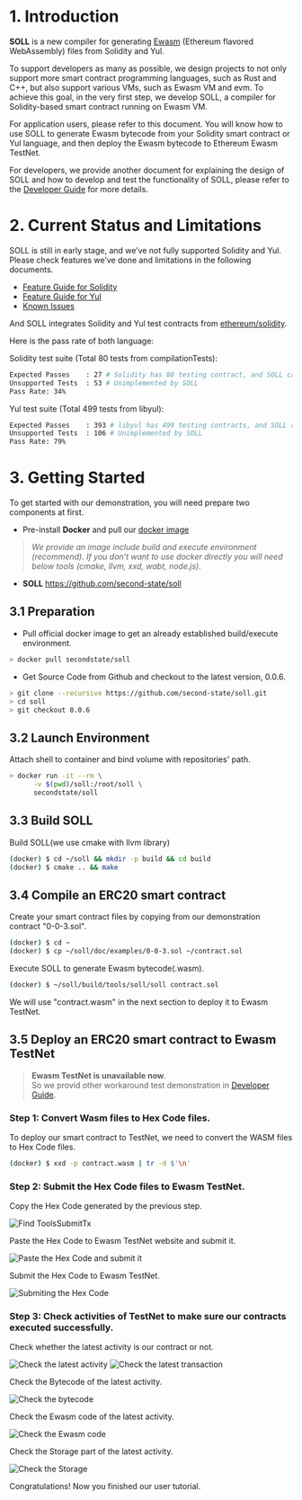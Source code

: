 [//]: # (SPDX-License-Identifier: Apache-2.0 WITH LLVM-exception)

# 1. Introduction
**SOLL** is a new compiler for generating [Ewasm](https://github.com/ewasm) (Ethereum flavored WebAssembly) files from Solidity and Yul.

To support developers as many as possible, we design projects to not only support more smart contract programming languages, such as Rust and C++, but also support various VMs, such as Ewasm VM and evm. To achieve this goal, in the very first step, we develop SOLL, a compiler for Solidity-based smart contract running on Ewasm VM.

For application users, please refer to this document. You will know how to use SOLL to generate Ewasm bytecode from your Solidity smart contract or Yul language, and then deploy the Ewasm bytecode to Ethereum Ewasm TestNet.

For developers, we provide another document for explaining the design of SOLL and how to develop and test the functionality of SOLL, please refer to the [Developer Guide](doc/guides/DevGuide.md) for more details.

# 2. Current Status and Limitations

SOLL is still in early stage, and we’ve not fully supported Solidity and Yul. Please check features we’ve done and limitations in the following documents.

* [Feature Guide for Solidity](doc/guides/FeatureGuideForSolidity.md)
* [Feature Guide for Yul](doc/guides/FeatureGuideForYul.md)
* [Known Issues](doc/KnownIssues.md)

And SOLL integrates Solidity and Yul test contracts from [ethereum/solidity](https://github.com/ethereum/solidity/tree/develop/test).

Here is the pass rate of both language:

Solidity test suite (Total 80 tests from compilationTests):
```bash
Expected Passes    : 27 # Solidity has 80 testing contract, and SOLL can pass 27.
Unsupported Tests  : 53 # Unimplemented by SOLL
Pass Rate: 34%
```

Yul test suite (Total 499 tests from libyul):
```bash
Expected Passes    : 393 # libyul has 499 testing contracts, and SOLL can pass 393.
Unsupported Tests  : 106 # Unimplemented by SOLL
Pass Rate: 79%
```

# 3. Getting Started

To get started with our demonstration, you will need prepare two components at first.

- Pre-install **Docker** and pull our [docker image](https://hub.docker.com/r/secondstate/soll)
> *We provide an image include build and execute environment (recommend).
> If you don't want to use docker directly you will need below tools (cmake, llvm, xxd, wabt, node.js).*

- **SOLL** https://github.com/second-state/soll

## 3.1 Preparation

- Pull official docker image to get an already established build/execute environment.
```bash
> docker pull secondstate/soll
```

- Get Source Code from Github and checkout to the latest version, 0.0.6.
```bash
> git clone --recursive https://github.com/second-state/soll.git
> cd soll
> git checkout 0.0.6
```

## 3.2 Launch Environment

Attach shell to container and bind volume with repositories' path.
```bash
> docker run -it --rm \
      -v $(pwd)/soll:/root/soll \
      secondstate/soll
```

## 3.3 Build SOLL

Build SOLL(we use cmake with llvm library)
```bash
(docker) $ cd ~/soll && mkdir -p build && cd build
(docker) $ cmake .. && make
```

## 3.4 Compile an ERC20 smart contract

Create your smart contract files by copying from our demonstration contract "0-0-3.sol".
```bash
(docker) $ cd ~
(docker) $ cp ~/soll/doc/examples/0-0-3.sol ~/contract.sol
```

Execute SOLL to generate Ewasm bytecode(.wasm).
```bash
(docker) $ ~/soll/build/tools/soll/soll contract.sol
```

We will use "contract.wasm" in the next section to deploy it to Ewasm TestNet.

## 3.5 Deploy an ERC20 smart contract to Ewasm TestNet
> **Ewasm TestNet is unavailable now**.  
> So we provid other workaround test demonstration in [Developer Guide](doc/guides/DevGuide.md#deploy-and-execute-ewasm-on-devchain).

### **Step 1: Convert Wasm files to Hex Code files.**

To deploy our smart contract to TestNet, we need to convert the WASM files to Hex Code files.

```bash
(docker) $ xxd -p contract.wasm | tr -d $'\n'
```

### **Step 2: Submit the Hex Code files to Ewasm TestNet.**

Copy the Hex Code generated by the previous step.

![Find ToolsSubmitTx](doc/images/3-5-2-SubmitTx-1.png)

Paste the Hex Code to Ewasm TestNet website and submit it.

![Paste the Hex Code and submit it](doc/images/3-5-2-SubmitTx-2.png)

Submit the Hex Code to Ewasm TestNet.

![Submiting the Hex Code](doc/images/3-5-2-SubmitTx-3.png)

### **Step 3: Check activities of TestNet to make sure our contracts executed successfully.**

Check whether the latest activity is our contract or not.

![Check the latest activity](doc/images/3-5-3-CheckAct.png)
![Check the latest transaction](doc/images/3-5-3-CheckLatestTx.png)

Check the Bytecode of the latest activity.

![Check the bytecode](doc/images/3-5-3-CheckBytecode.png)

Check the Ewasm code of the latest activity.

![Check the Ewasm code](doc/images/3-5-3-CheckEwasm.png)

Check the Storage part of the latest activity.

![Check the Storage](doc/images/3-5-3-CheckStorage.png)

Congratulations! Now you finished our user tutorial.
